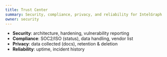 ```yaml
---
title: Trust Center
summary: Security, compliance, privacy, and reliability for IntelGraph Docs.
owner: security
---
```


- **Security**: architecture, hardening, vulnerability reporting
- **Compliance**: SOC2/ISO (status), data handling, vendor list
- **Privacy**: data collected (docs), retention & deletion
- **Reliability**: uptime, incident history